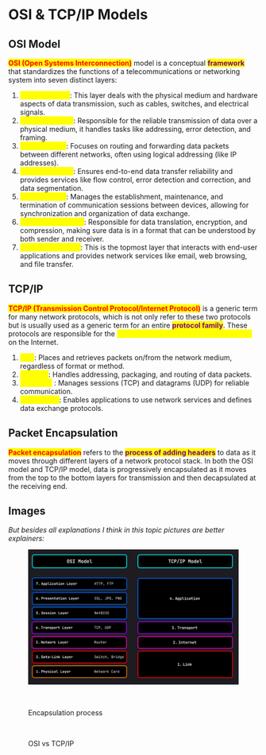 # OSI & TCP/IP Models

## OSI Model

<mark style="color:red;">**OSI (Open Systems Interconnection)**</mark> model is a conceptual <mark style="color:purple;">**framework**</mark> that standardizes the functions of a telecommunications or networking system into seven distinct layers:

1. <mark style="color:yellow;">**`Physical Layer`**</mark>: This layer deals with the physical medium and hardware aspects of data transmission, such as cables, switches, and electrical signals.
2. <mark style="color:yellow;">**`Data Link Layer`**</mark>: Responsible for the reliable transmission of data over a physical medium, it handles tasks like addressing, error detection, and framing.
3. <mark style="color:yellow;">**`Network Layer`**</mark>: Focuses on routing and forwarding data packets between different networks, often using logical addressing (like IP addresses).
4. <mark style="color:yellow;">**`Transport Layer`**</mark>: Ensures end-to-end data transfer reliability and provides services like flow control, error detection and correction, and data segmentation.
5. <mark style="color:yellow;">**`Session Layer`**</mark>: Manages the establishment, maintenance, and termination of communication sessions between devices, allowing for synchronization and organization of data exchange.
6. <mark style="color:yellow;">**`Presentation Layer`**</mark>: Responsible for data translation, encryption, and compression, making sure data is in a format that can be understood by both sender and receiver.
7. <mark style="color:yellow;">**`Application Layer`**</mark>: This is the topmost layer that interacts with end-user applications and provides network services like email, web browsing, and file transfer.

## TCP/IP

<mark style="color:red;">**TCP/IP (Transmission Control Protocol/Internet Protocol)**</mark> is a generic term for many network protocols, which is not only refer to these two protocols but is usually used as a generic term for an entire <mark style="color:purple;">**protocol family**</mark>. These protocols are responsible for the <mark style="color:yellow;">**switching and transport of data packets**</mark> on the Internet.&#x20;

1. <mark style="color:yellow;">**`Link`**</mark>: Places and retrieves packets on/from the network medium, regardless of format or method.
2. <mark style="color:yellow;">**`Internet`**</mark>: Handles addressing, packaging, and routing of data packets.
3. <mark style="color:yellow;">**`Transport`**</mark> : Manages sessions (TCP) and datagrams (UDP) for reliable communication.
4. <mark style="color:yellow;">**`Application`**</mark>: Enables applications to use network services and defines data exchange protocols.

## Packet Encapsulation

<mark style="color:red;">**Packet encapsulation**</mark> refers to the <mark style="color:purple;">**process of adding headers**</mark> to data as it moves through different layers of a network protocol stack. In both the OSI model and TCP/IP model, data is progressively encapsulated as it moves from the top to the bottom layers for transmission and then decapsulated at the receiving end.

## Images

_But besides all explanations I think in this topic pictures are better explainers:_&#x20;

<figure><img src="../../.gitbook/assets/image (6).png" alt=""><figcaption></figcaption></figure>

<figure><img src="../../.gitbook/assets/OSI1.png" alt=""><figcaption><p>Encapsulation process</p></figcaption></figure>

<figure><img src="../../.gitbook/assets/OSI2.png" alt=""><figcaption><p>OSI vs TCP/IP</p></figcaption></figure>

